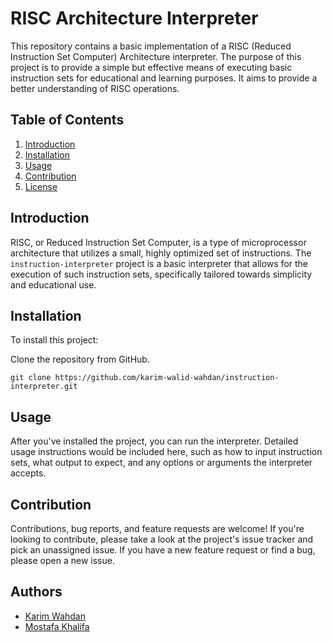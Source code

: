 # RISC Architecture Interpreter

This repository contains a basic implementation of a RISC (Reduced Instruction Set Computer) Architecture interpreter. The purpose of this project is to provide a simple but effective means of executing basic instruction sets for educational and learning purposes. It aims to provide a better understanding of RISC operations.

## Table of Contents

1. [Introduction](#introduction)
2. [Installation](#installation)
3. [Usage](#usage)
4. [Contribution](#contribution)
5. [License](#license)

## Introduction

RISC, or Reduced Instruction Set Computer, is a type of microprocessor architecture that utilizes a small, highly optimized set of instructions. The `instruction-interpreter` project is a basic interpreter that allows for the execution of such instruction sets, specifically tailored towards simplicity and educational use.

## Installation

To install this project:

Clone the repository from GitHub.

```
git clone https://github.com/karim-walid-wahdan/instruction-interpreter.git
```
## Usage

After you've installed the project, you can run the interpreter. Detailed usage instructions would be included here, such as how to input instruction sets, what output to expect, and any options or arguments the interpreter accepts.

## Contribution
Contributions, bug reports, and feature requests are welcome! If you're looking to contribute, please take a look at the project's issue tracker and pick an unassigned issue. If you have a new feature request or find a bug, please open a new issue.


## Authors

- [Karim Wahdan](https://github.com/karim-walid-wahdan)
- [Mostafa Khalifa](https://github.com/MostKhalifa)
